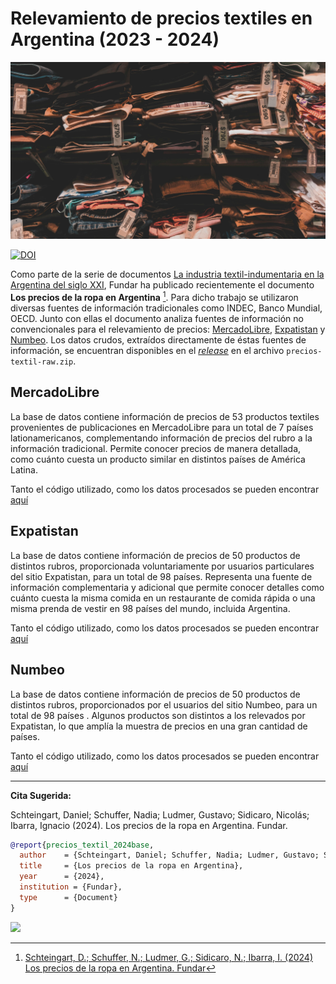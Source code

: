 # Relevamiento de precios textiles en Argentina (2023 - 2024)

![](assets/ptex.jpg)



[![DOI](https://zenodo.org/badge/DOI/10.5281/zenodo.13695711.svg)](https://doi.org/10.5281/zenodo.13695711)



Como parte de la serie de documentos [La industria textil-indumentaria en la Argentina del siglo XXI](https://fund.ar/serie/industria-textil-indumentaria-argentina/), Fundar ha publicado recientemente el documento **Los precios de la ropa en Argentina** [^1]. Para dicho trabajo se utilizaron diversas fuentes de información tradicionales como INDEC, Banco Mundial, OECD. Junto con ellas el documento analiza fuentes de información no convencionales para el relevamiento de precios: [MercadoLibre](https://mercadolibre.com/), [Expatistan](https://www.expatistan.com/cost-of-living) y [Numbeo](https://www.numbeo.com/cost-of-living/). Los datos crudos, extraídos directamente de éstas fuentes de información, se encuentran disponibles en el [_release_](https://github.com/datos-Fundar/precios-textil/releases/tag/data) en el archivo `precios-textil-raw.zip`. 


## MercadoLibre

La base de datos contiene información de precios de 53 productos textiles provenientes de publicaciones en MercadoLibre para un total de 7 países lationamericanos, complementando información de precios del rubro a la información tradicional. Permite conocer precios de manera detallada, como cuánto cuesta un producto similar en distintos países de América Latina.

Tanto el código utilizado, como los datos procesados se pueden encontrar [aquí](meli)

## Expatistan

La base de datos contiene información de precios de 50 productos de distintos rubros, proporcionada voluntariamente por usuarios particulares del sitio Expatistan, para un total de 98 países. Representa una fuente de información complementaria y adicional que permite conocer detalles como cuánto cuesta la misma comida en un restaurante de comida rápida o una misma prenda de vestir en 98 países del mundo, incluida Argentina. 

Tanto el código utilizado, como los datos procesados se pueden encontrar [aquí](expatistan)

## Numbeo

La base de datos contiene información de precios de 50 productos de distintos rubros, proporcionados por el usuarios del sitio Numbeo, para un total de 98 países . Algunos productos son distintos a los relevados por Expatistan, lo que amplía la muestra de precios en una gran cantidad de países. 

Tanto el código utilizado, como los datos procesados se pueden encontrar [aquí](numbeo)


[^1]: [Schteingart, D.; Schuffer, N.; Ludmer, G.; Sidicaro, N.; Ibarra, I. (2024) Los precios de la ropa en Argentina. Fundar](https://fund.ar/publicacion/los-precios-de-la-ropa-en-la-argentina/)



---
**Cita Sugerida:** 

Schteingart, Daniel; Schuffer, Nadia; Ludmer, Gustavo; Sidicaro, Nicolás; Ibarra, Ignacio (2024). Los precios de la ropa en Argentina. Fundar.

```bibtex
@report{precios_textil_2024base,
  author    = {Schteingart, Daniel; Schuffer, Nadia; Ludmer, Gustavo; Sidicaro, Nicolás; Ibarra, Ignacio},
  title     = {Los precios de la ropa en Argentina},
  year      = {2024},
  institution = {Fundar},
  type      = {Document}
}
```


<a href="https://fund.ar">
  <picture>
    <source media="(prefers-color-scheme: dark)" srcset="https://github.com/datos-Fundar/fundartools/assets/86327859/6ef27bf9-141f-4537-9d78-e16b80196959">
    <source media="(prefers-color-scheme: light)" srcset="https://github.com/datos-Fundar/fundartools/assets/86327859/aa8e7c72-4fad-403a-a8b9-739724b4c533">
    <img src="fund.ar"></img>
  </picture>
</a>



